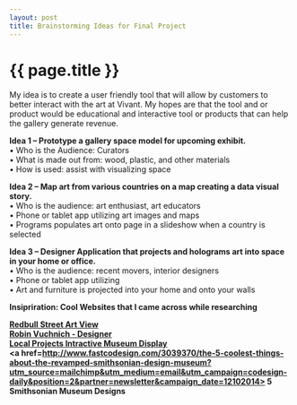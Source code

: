 ```yaml
---
layout: post
title: Brainstorming Ideas for Final Project
---
```


{{ page.title }}
================

<p class="meta">

My idea is to create a user friendly tool that will allow by customers to better interact with the art at Vivant. My hopes are that the tool and or product would be educational and interactive tool or products that can help the gallery generate revenue.

<strong>Idea 1 – Prototype a gallery space model for upcoming exhibit. </strong><br />
          •	Who is the Audience: Curators <br />
          •	What is made out from: wood, plastic, and other materials<br />
          •	How is used: assist with visualizing space<br />

<strong>Idea 2 – Map art from various countries on a map creating a data visual story.</strong><br />
          •	Who is the audience: art enthusiast, art educators<br />
          •	Phone or tablet app utilizing art images and maps<br />
          •	Programs populates art onto page in a slideshow when a country is selected

<strong>Idea 3 – Designer Application that projects and holograms art into space in your home or office.</strong><br />
          •	Who is the audience: recent movers, interior designers<br />
          •	Phone or tablet app utilizing <br />
          •	Art and furniture is projected into your home and onto your walls

<strong>Insipriration: Cool Websites that I came across while researching</stong>

<a href="http://streetartview.com/"> Redbull Street Art View</a><br />
<a href="http://www.vuchnich.com/"> Robin Vuchnich - Designer</a><br />
<a href="http://localprojects.net/project/gallery-one/#2/"> Local Projects Intractive Museum Display</a><br />
<a href=http://www.fastcodesign.com/3039370/the-5-coolest-things-about-the-revamped-smithsonian-design-museum?utm_source=mailchimp&utm_medium=email&utm_campaign=codesign-daily&position=2&partner=newsletter&campaign_date=12102014><b> 5 Smithsonian Museum Designs </b> </a>



